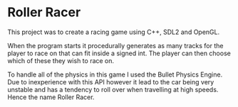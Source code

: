 # Roller Racer

This project was to create a racing game using C++, SDL2 and OpenGL.

When the program starts it procedurally generates as many tracks for the player to race on that can fit inside a signed int.
The player can then choose which of these they wish to race on.

To handle all of the physics in this game I used the Bullet Physics Engine.
Due to inexperience with this API however it lead to the car being very unstable and has a tendency to roll over when travelling at high speeds. Hence the name Roller Racer.
